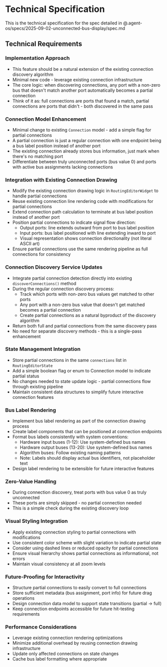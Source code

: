 # Technical Specification

This is the technical specification for the spec detailed in @.agent-os/specs/2025-09-02-unconnected-bus-display/spec.md

## Technical Requirements

### Implementation Approach
- This feature should be a natural extension of the existing connection discovery algorithm
- Minimal new code - leverage existing connection infrastructure
- The core logic: when discovering connections, any port with a non-zero bus that doesn't match another port automatically becomes a partial connection
- Think of it as: full connections are ports that found a match, partial connections are ports that didn't - both discovered in the same pass

### Connection Model Enhancement
- Minimal change to existing `Connection` model - add a simple flag for partial connections
- A partial connection is just a regular connection with one endpoint being a bus label position instead of another port
- The existing connection already stores bus information, just mark when there's no matching port
- Differentiate between truly unconnected ports (bus value 0) and ports with active bus assignments lacking connections

### Integration with Existing Connection Drawing
- Modify the existing connection drawing logic in `RoutingEditorWidget` to handle partial connections
- Reuse existing connection line rendering code with modifications for partial connections
- Extend connection path calculation to terminate at bus label position instead of another port
- Position partial connections to indicate signal flow direction:
  - Output ports: line extends outward from port to bus label position
  - Input ports: bus label positioned with line extending inward to port
  - Visual representation shows connection directionality (not literal ASCII art)
- Ensure partial connections use the same rendering pipeline as full connections for consistency

### Connection Discovery Service Updates
- Integrate partial connection detection directly into existing `discoverConnections()` method
- During the regular connection discovery process:
  - Track which ports with non-zero bus values get matched to other ports
  - Any port with a non-zero bus value that doesn't get matched becomes a partial connection
  - Create partial connections as a natural byproduct of the discovery algorithm
- Return both full and partial connections from the same discovery pass
- No need for separate discovery methods - this is a single-pass enhancement

### State Management Integration
- Store partial connections in the same `connections` list in `RoutingEditorState`
- Add a simple boolean flag or enum to Connection model to indicate partial status
- No changes needed to state update logic - partial connections flow through existing pipeline
- Maintain consistent data structures to simplify future interactive connection features

### Bus Label Rendering
- Implement bus label rendering as part of the connection drawing process
- Create label components that can be positioned at connection endpoints
- Format bus labels consistently with system conventions:
  - Hardware input buses (1-12): Use system-defined bus names
  - Hardware output buses (13-20): Use system-defined bus names  
  - Algorithm buses: Follow existing naming patterns
  - Note: Labels should display actual bus identifiers, not placeholder text
- Design label rendering to be extensible for future interactive features

### Zero-Value Handling
- During connection discovery, treat ports with bus value 0 as truly unconnected
- These ports are simply skipped - no partial connection needed
- This is a simple check during the existing discovery loop

### Visual Styling Integration
- Apply existing connection styling to partial connections with modifications
- Use consistent color scheme with slight variation to indicate partial state
- Consider using dashed lines or reduced opacity for partial connections
- Ensure visual hierarchy shows partial connections as informational, not errors
- Maintain visual consistency at all zoom levels

### Future-Proofing for Interactivity
- Structure partial connections to easily convert to full connections
- Store sufficient metadata (bus assignment, port info) for future drag operations
- Design connection data model to support state transitions (partial → full)
- Keep connection endpoints accessible for future hit-testing requirements

### Performance Considerations
- Leverage existing connection rendering optimizations
- Minimize additional overhead by reusing connection drawing infrastructure
- Update only affected connections on state changes
- Cache bus label formatting where appropriate